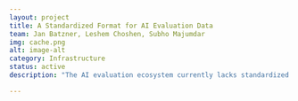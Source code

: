 ```yaml
---
layout: project
title: A Standardized Format for AI Evaluation Data
team: Jan Batzner, Leshem Choshen, Subho Majumdar
img: cache.png
alt: image-alt
category: Infrastructure
status: active
description: "The AI evaluation ecosystem currently lacks standardized methods for storing, sharing, and comparing evaluation results across different models and benchmarks. This fragmentation leads to unnecessary duplication of compute-intensive evaluations, challenges in reproducing results, and barriers to comprehensive cross-model analysis. \nWe plan to address these challenges by developing a comprehensive standardized format for capturing the complete evaluation lifecycle. This format will provide a clear and extensible structure for documenting evaluation inputs (hyperparameters, prompts, datasets), outputs, metrics, and metadata. This standardization enables efficient storage, retrieval, sharing, and comparison of evaluation results across the AI research community.\nBuilding on this foundation, we will create a centralized repository with both raw data access and API interfaces that allow researchers to contribute evaluation runs and access cached results. The project will integrate with popular evaluation frameworks (LM-eval, HELM, Unitxt) and provide SDKs to simplify adoption. Additionally, we will populate the repository with evaluation results from leading AI models across diverse benchmarks, creating a valuable resource that reduces computational redundancy and facilitates deeper comparative analysis.\nBy bridging the gap between rigorous evaluation practices and practical implementation, this project aims to enhance reproducibility, reduce resource requirements, and accelerate research in AI evaluation science."

---
```

